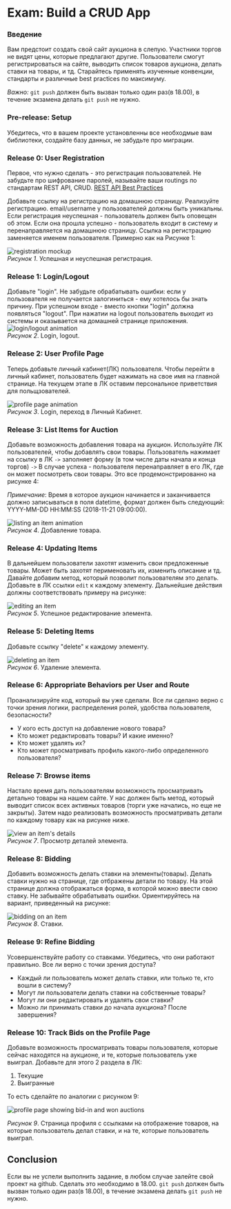 # Exam: Build a CRUD App



### Введение
Вам предстоит создать свой сайт аукциона в слепую. Участники торгов не видят цены, которые предлагают другие. Пользователи смогут регистрироваться на сайте, выводить список товаров аукциона, делать ставки на товары, и тд. 
Старайтесь применять изученные конвенции, стандарты и различные best practices по максимуму.

*Важно:*
`git push` должен быть вызван только один раз(в 18.00), в течение экзамена делать `git push` не нужно.


### Pre-release: Setup
Убедитесь, что в вашем проекте установленны все необходмые вам библиотеки, создайте базу данных, не забудьте про миграции.


### Release 0: User Registration
Первое, что нужно сделать - это регистрация пользователей. Не забудьте про шифрование паролей, называйте ваши routings по стандартам REST API, CRUD. [REST API Best Practices
](https://habr.com/post/351890/)

Добавьте ссылку на регистрацию на домашнюю страницу. Реализуйте регистрацию. email/username у пользователей должны быть уникальны. Если регистрация неуспешная - пользователь должен быть оповещен об этом. Если она прошла успешно - пользователь входит в систему и перенаправляется на домашнюю страницу. Ссылка на регистрацию заменяется именем пользователя. Примерно как на Рисунке 1:

![registration mockup](readme-assets/registration.gif)  
*Рисунок 1*. Успешная и неуспешная регистрация.


### Release 1: Login/Logout
Добавьте "login". Не забудьте обрабатывать ошибки: если у пользователя не получается залогиниться - ему хотелось бы знать причину. При успешном входе - вместо кнопки "login" должна появляться "logout". При нажатии на logout пользователь выходит из системы и оказывается на домашней странице приложения.
![login/logout animation](readme-assets/login-logout.gif)  
*Рисунок 2*. Login, logout.


### Release 2: User Profile Page
Теперь добавьте личный кабинет(ЛК) пользователя. Чтобы перейти в личный кабинет, пользователь будет нажимать на свое имя на главной странице. На текущем этапе в ЛК оставим персональное приветствия для польщзователей.

![profile page animation](readme-assets/profile-page.gif)  
*Рисунок 3*.  Login, переход в Личный Кабинет.


### Release 3: List Items for Auction
Добавьте возможность добавления товара на аукцион. Используйте ЛК пользователей, чтобы добавлять свои товары. Пользователь нажимает на ссылку в ЛК `->` заполняет форму (в том числе даты начала и конца торгов) `->` В случае успеха - пользователя перенаправляет в его ЛК, где он может посмотреть свои товары. Это все продемонстрированно на рисунке 4:

*Примечание*:  Время в которое аукцион начинается и заканчивается должно записываться в поля datetime, формат должен быть следующий: YYYY-MM-DD HH:MM:SS (2018-11-21 09:00:00).

![listing an item animation](readme-assets/list-items.gif)  
*Рисунок 4*. Добавление товара.


### Release 4: Updating Items
В дальнейшем пользователи захотят изменить свои предложенные товары. Может быть захотят перименовать их, изменить описание и тд. Давайте добавим метод, который позволит пользователям это делать.
Добавьте в ЛК ссылки `edit` к каждому элементу. Дальнейшие действия должны соответствовать примеру на рисунке:

![editing an item](readme-assets/edit-item.gif)  
*Рисунок 5*. Успешное редактирование элемента.


### Release 5: Deleting Items
Добавьте ссылку "delete" к каждому элементу.

![deleting an item](readme-assets/delete-item.gif)  
*Рисунок 6*.  Удаление элемента.


### Release 6:  Appropriate Behaviors per User and Route
Проанализируйте код, который вы уже сделали. Все ли сделано верно с точки зрения логики, распределения ролей, удобства пользователя, безопасности?

* У кого есть доступ на добавление нового товара?
* Кто может редактировать товары? И какие именно?
* Кто может удалять их?
* Кто может просматривать профиль какого-либо определенного пользователя?

### Release 7: Browse items
Настало время дать пользователям возможность просматривать детально товары на нашем сайте. У нас должен быть метод, который выводит список всех активных товаров (торги уже начались, но еще не закрыты). Затем надо реализовать возможность просматривать детали по каждому товару как на рисунке ниже.

![view an item's details](readme-assets/view-item.gif)  
*Рисунок 7*.  Просмотр деталей элемента.


### Release 8: Bidding
Добавить возможность делать ставки на элементы(товары). Делать ставки нужно на странице, где отбражены детали по товару. На этой странице должна отображаться форма, в которой можно ввести свою ставку. Не забывайте обрабатывать ошибки. Ориентируйтесь на вариант, приведенный на рисунке:

![bidding on an item](readme-assets/bid-on-item.gif)  
*Рисунок 8*. Ставки.


### Release 9:  Refine Bidding
Усовершенствуйте работу со ставками. Убедитесь, что они работают правильно. Все ли верно с точки зрения доступа?

* Каждый ли пользователь может делать ставки, или только те, кто вошли в систему?
* Могут ли пользователи делать ставки на собственные товары?
* Могут ли они редактировать и удалять свои ставки?
* Можно ли принимать ставки до начала аукциона? После завершения?


### Release 10: Track Bids on the Profile Page
Добавьте возможность просматривать товары пользователя, которые сейчас находятся на аукционе, и те, которые пользователь уже выиграл.
Добавьте для этого 2 раздела в ЛК:
1. Текущие
2. Выигранные

То есть сделайте по аналогии с рисунком 9:

![profile page showing bid-in and won auctions](readme-assets/track-bids.gif)  

*Рисунок 9*.  Страница профиля с ссылками на отображение товаров, на которые пользователь делал ставки, и на те, которые пользователь выиграл.


## Conclusion

Если вы не успели выполнить задание, в любом случае залейте свой проект на github. Сделать это необходимо в 18.00. `git push` должен быть вызван только один раз(в 18.00), в течение экзамена делать `git push` не нужно.
